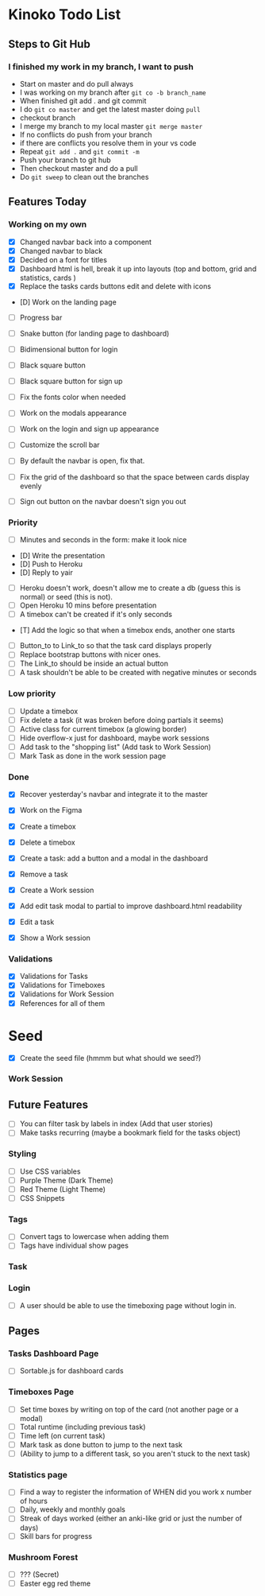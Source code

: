 # Kinoko Todo List

## Steps to Git Hub

### I finished my work in my branch, I want to push
- Start on master and do pull always
- I was working on my branch after `git co -b branch_name`
- When finished git add . and git commit
- I do `git co master` and get the latest master doing `pull`
- checkout branch
- I merge my branch to my local master `git merge master`
- If no conflicts do push from your branch
- if there are conflicts you resolve them in your vs code
- Repeat `git add .` and `git commit -m`
- Push your branch to git hub
- Then checkout master and do a pull
- Do `git sweep` to clean out the branches

## Features Today

### Working on my own
- [x] Changed navbar back into a component
- [x] Changed navbar to black
- [x] Decided on a font for titles
- [X] Dashboard html is hell, break it up into layouts (top and bottom, grid and statistics, cards  )
- [X] Replace the tasks cards buttons edit and delete with icons
- [D] Work on the landing page
- [ ] Progress bar
- [ ] Snake button (for landing page to dashboard)
- [ ] Bidimensional button for login
- [ ] Black square button
- [ ] Black square button for sign up
- [ ] Fix the fonts color when needed
- [ ] Work on the modals appearance
- [ ] Work on the login and sign up appearance
- [ ] Customize the scroll bar
- [ ] By default the navbar is open, fix that.
- [ ] Fix the grid of the dashboard so that the space between cards display evenly
- [ ] Sign out button on the navbar doesn't sign you out


### Priority
- [ ] Minutes and seconds in the form: make it look nice
- [D] Write the presentation
- [D] Push to Heroku
- [D] Reply to yair
- [ ] Heroku doesn't work, doesn't allow me to create a db (guess this is normal) or seed (this is not).
- [ ] Open Heroku 10 mins before presentation
- [ ] A timebox can't be created if it's only seconds
- [T] Add the logic so that when a timebox ends, another one starts
- [ ] Button_to to Link_to so that the task card displays properly
- [ ] Replace bootstrap buttons with nicer ones.
- [ ] The Link_to should be inside an actual button
- [ ] A task shouldn't be able to be created with negative minutes or seconds

### Low priority
- [ ] Update a timebox
- [ ] Fix delete a task (it was broken before doing partials it seems)
- [ ] Active class for current timebox (a glowing border)
- [ ] Hide overflow-x just for dashboard, maybe work sessions
- [ ] Add task to the "shopping list" (Add task to Work Session)
- [ ] Mark Task as done in the work session page

### Done
- [X] Recover yesterday's navbar and integrate it to the master
- [X] Work on the Figma
- [X] Create a timebox
- [X] Delete a timebox
- [X] Create a task: add a button and a modal in the dashboard
- [X] Remove a task
- [X] Create a Work session
- [x] Add edit task modal to partial to improve dashboard.html readability
- [X] Edit a task
- [X] Show a Work session


### Validations
- [X] Validations for Tasks
- [X] Validations for Timeboxes
- [X] Validations for Work Session
- [X] References for all of them

# Seed
- [x] Create the seed file (hmmm but what should we seed?)

### Work Session

## Future Features
- [ ] You can filter task by labels in index (Add that user stories)
- [ ] Make tasks recurring (maybe a bookmark field for the tasks object)

### Styling
- [ ] Use CSS variables
- [ ] Purple Theme (Dark Theme)
- [ ] Red Theme (Light Theme)
- [ ] CSS Snippets

### Tags
- [ ] Convert tags to lowercase when adding them
- [ ] Tags have individual show pages

### Task

### Login
- [ ] A user should be able to use the timeboxing page without login in.

## Pages

### Tasks Dashboard Page
- [ ] Sortable.js for dashboard cards


### Timeboxes Page
- [ ] Set time boxes by writing on top of the card (not another page or a modal)
- [ ] Total runtime (including previous task)
- [ ] Time left (on current task)
- [ ] Mark task as done button to jump to the next task
- [ ] (Ability to jump to a different task, so you aren't stuck to the next task)

### Statistics page
- [ ] Find a way to register the information of WHEN did you work x number of hours
- [ ] Daily, weekly and monthly goals
- [ ] Streak of days worked (either an anki-like grid or just the number of days)
- [ ] Skill bars for progress

### Mushroom Forest
- [ ] ??? (Secret)
- [ ] Easter egg red theme
